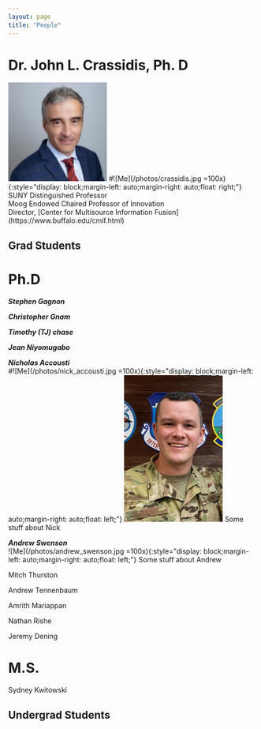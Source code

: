 ```yaml
---
layout: page
title: "People"
---
```


# Dr. John L. Crassidis, Ph. D
<img src="/photos/crassidis.jpg" alt="drawing" style="width:200px;"/>
#![Me](/photos/crassidis.jpg =100x){:style="display: block;margin-left: auto;margin-right: auto;float: right;"}
SUNY Distinguished Professor <br>
Moog Endowed Chaired Professor of Innovation <br>
Director, [Center for Multisource Information Fusion](https://www.buffalo.edu/cmif.html)

## Grad Students


# Ph.D
***Stephen Gagnon***


***Christopher Gnam***


***Timothy (TJ) chase***

***Jean Niyomugabo***

***Nicholas Accousti***<br>
#![Me](/photos/nick_accousti.jpg =100x){:style="display: block;margin-left: auto;margin-right: auto;float: left;"}
<img src="/photos/nick_accousti.jpg" alt="drawing" style="width:200px;"/>
Some stuff about Nick

***Andrew Swenson***<br>
![Me](/photos/andrew_swenson.jpg =100x){:style="display: block;margin-left: auto;margin-right: auto;float: left;"}
Some stuff about Andrew

Mitch Thurston

Andrew Tennenbaum

Amrith Mariappan

Nathan Rishe

Jeremy Dening

# M.S.
Sydney Kwitowski


## Undergrad Students
